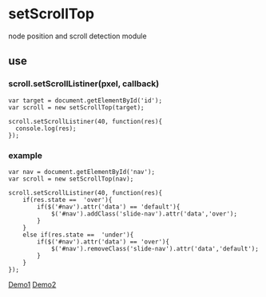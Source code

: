 # setScrollTop
node position and scroll detection module

## use

### scroll.setScrollListiner(pxel, callback)

```
var target = document.getElementById('id');
var scroll = new setScrollTop(target);

scroll.setScrollListiner(40, function(res){
  console.log(res);
});
```

### example

```
var nav = document.getElementById('nav');
var scroll = new setScrollTop(nav);

scroll.setScrollListiner(40, function(res){
    if(res.state ==  'over'){
        if($('#nav').attr('data') == 'default'){
            $('#nav').addClass('slide-nav').attr('data','over');
        }                    
    } 
    else if(res.state ==  'under'){
        if($('#nav').attr('data') == 'over'){
            $('#nav').removeClass('slide-nav').attr('data','default');
        }
    } 
});

```
[Demo1](https://j911.github.io/setScrollTop/demo/demo1.html)
[Demo2](https://j911.github.io/setScrollTop/demo/demo2.html)
